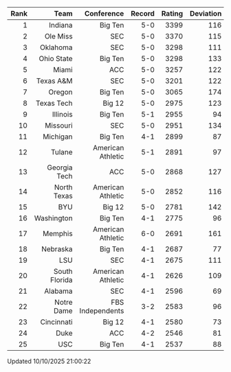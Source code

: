 | Rank  | Team                 | Conference           | Record   | Rating | Deviation |
| ---:  | ---:                 | ---:                 | ---:     | ---:   | ---:      |
| 1     | Indiana              | Big Ten              | 5-0      | 3399   | 116       |
| 2     | Ole Miss             | SEC                  | 5-0      | 3370   | 115       |
| 3     | Oklahoma             | SEC                  | 5-0      | 3298   | 111       |
| 4     | Ohio State           | Big Ten              | 5-0      | 3298   | 133       |
| 5     | Miami                | ACC                  | 5-0      | 3257   | 122       |
| 6     | Texas A&M            | SEC                  | 5-0      | 3201   | 122       |
| 7     | Oregon               | Big Ten              | 5-0      | 3065   | 174       |
| 8     | Texas Tech           | Big 12               | 5-0      | 2975   | 123       |
| 9     | Illinois             | Big Ten              | 5-1      | 2955   | 94        |
| 10    | Missouri             | SEC                  | 5-0      | 2951   | 134       |
| 11    | Michigan             | Big Ten              | 4-1      | 2899   | 87        |
| 12    | Tulane               | American Athletic    | 5-1      | 2891   | 97        |
| 13    | Georgia Tech         | ACC                  | 5-0      | 2868   | 127       |
| 14    | North Texas          | American Athletic    | 5-0      | 2852   | 116       |
| 15    | BYU                  | Big 12               | 5-0      | 2781   | 142       |
| 16    | Washington           | Big Ten              | 4-1      | 2775   | 96        |
| 17    | Memphis              | American Athletic    | 6-0      | 2691   | 161       |
| 18    | Nebraska             | Big Ten              | 4-1      | 2687   | 77        |
| 19    | LSU                  | SEC                  | 4-1      | 2675   | 111       |
| 20    | South Florida        | American Athletic    | 4-1      | 2626   | 109       |
| 21    | Alabama              | SEC                  | 4-1      | 2596   | 69        |
| 22    | Notre Dame           | FBS Independents     | 3-2      | 2583   | 96        |
| 23    | Cincinnati           | Big 12               | 4-1      | 2580   | 73        |
| 24    | Duke                 | ACC                  | 4-2      | 2546   | 81        |
| 25    | USC                  | Big Ten              | 4-1      | 2537   | 88        |

Updated 10/10/2025 21:00:22
